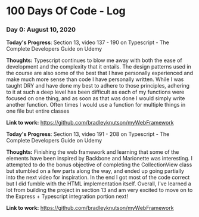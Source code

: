 # 100 Days Of Code - Log

### Day 0: August 10, 2020

**Today's Progress**: Section 13, video 137 - 190 on Typescript - The Complete Developers Guide on Udemy

**Thoughts:**
Typescript continues to blow me away with both the ease of development and the complexity that it entails. The design patterns used in the course
are also some of the best that I have personally experienced and make much more sense than code I have personally written. While I was taught DRY
and have done my best to adhere to those principles, adhering to it at such a deep level has been difficult as each of my functions were focused
on one thing, and as soon as that was done I would simply write another function. Often times I would use a function for multiple things in one
file but entire classes

**Link to work:**
https://github.com/bradleyknutson/myWebFramework

**Today's Progress**: Section 13, video 191 - 208 on Typescript - The Complete Developers Guide on Udemy

**Thoughts:**
Finishing the web framework and learning that some of the elements have been inspired by Backbone and Marionette was interesting. I attempted to do the bonus objective of
completing the CollectionView class but stumbled on a few parts along the way, and ended up going partially into the next video for inspiration. In the end I got most
of the code correct but I did fumble with the HTML implementation itself. Overall, I've learned a lot from building the project in section 13 and am very excited
to move on to the Express + Typescript integration portion next!

**Link to work:**
https://github.com/bradleyknutson/myWebFramework

<!-- ### Day 0: February 30, 2016 (Example 2)
##### (delete me or comment me out)

**Today's Progress**: Fixed CSS, worked on canvas functionality for the app.

**Thoughts**: I really struggled with CSS, but, overall, I feel like I am slowly getting better at it. Canvas is still new for me, but I managed to figure out some basic functionality.

**Link(s) to work**: [Calculator App](http://www.example.com)


### Day 1: June 27, Monday

**Today's Progress**: I've gone through many exercises on FreeCodeCamp.

**Thoughts** I've recently started coding, and it's a great feeling when I finally solve an algorithm challenge after a lot of attempts and hours spent.

**Link(s) to work**
1. [Find the Longest Word in a String](https://www.freecodecamp.com/challenges/find-the-longest-word-in-a-string)
2. [Title Case a Sentence](https://www.freecodecamp.com/challenges/title-case-a-sentence) -->
